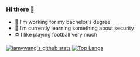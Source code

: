 ### Hi there 👋
- 🔭 I'm working for my bachelor's degree
- 🌱 I’m currently learning something about security
- ⚽ I like playing football very much

[![iamywang's github stats](https://github-readme-stats.vercel.app/api?username=iamywang&count_private=true&show_icons=true)]()
[![Top Langs](https://github-readme-stats.vercel.app/api/top-langs/?username=iamywang&layout=compact)]()

<!--
**iamywang/iamywang** is a ✨ _special_ ✨ repository because its `README.md` (this file) appears on your GitHub profile.

Here are some ideas to get you started:

- 🔭 I’m currently working on ...
- 🌱 I’m currently learning ...
- 👯 I’m looking to collaborate on ...
- 🤔 I’m looking for help with ...
- 💬 Ask me about ...
- 📫 How to reach me: ...
- 😄 Pronouns: ...
- ⚡ Fun fact: ...
-->
